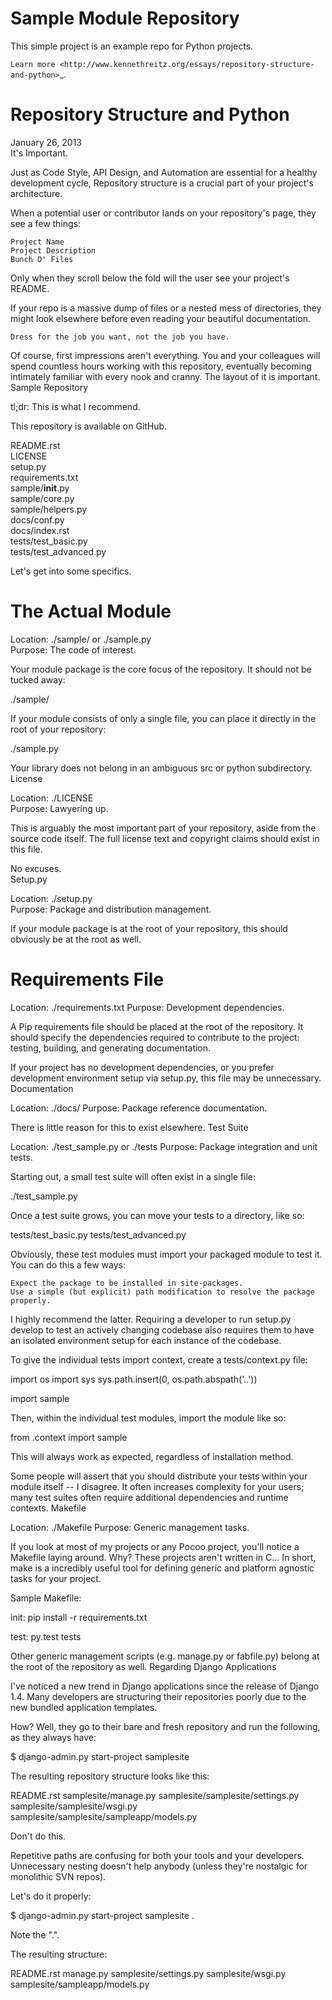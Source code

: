 Sample Module Repository
========================

This simple project is an example repo for Python projects.

`Learn more <http://www.kennethreitz.org/essays/repository-structure-and-python>`_.


# Repository Structure and Python   
January 26, 2013  
It's Important.  
  
Just as Code Style, API Design, and Automation are essential for a healthy development cycle, Repository structure is a crucial part of your project's architecture.  

When a potential user or contributor lands on your repository's page, they see a few things:  

    Project Name  
    Project Description  
    Bunch O' Files  

Only when they scroll below the fold will the user see your project's README.  

If your repo is a massive dump of files or a nested mess of directories, they might look elsewhere before even reading your beautiful documentation.  

    Dress for the job you want, not the job you have.  

Of course, first impressions aren't everything. You and your colleagues will spend countless hours working with this repository, eventually becoming intimately familiar with every nook and cranny. The layout of it is important.  
Sample Repository  

tl;dr: This is what I recommend.  

This repository is available on GitHub.  

README.rst  
LICENSE  
setup.py  
requirements.txt  
sample/__init__.py  
sample/core.py  
sample/helpers.py  
docs/conf.py  
docs/index.rst  
tests/test_basic.py  
tests/test_advanced.py  

Let's get into some specifics. 

# The Actual Module  

Location: ./sample/ or ./sample.py   
Purpose:  The code of interest.  

Your module package is the core focus of the repository. It should not be tucked away:  
  
./sample/  
  
If your module consists of only a single file, you can place it directly in the root of your repository:  
  
./sample.py  
  
Your library does not belong in an ambiguous src or python subdirectory.  
License  
  
Location: ./LICENSE   
Purpose:  Lawyering up.  
  
This is arguably the most important part of your repository, aside from the source code itself. The full license text and copyright claims should exist in this file.  
  
No excuses.  
Setup.py  
  
Location: ./setup.py   
Purpose:  Package and distribution management.  
  
If your module package is at the root of your repository, this should obviously be at the root as well.  

# Requirements File

Location: ./requirements.txt 
Purpose:  Development dependencies.

A Pip requirements file should be placed at the root of the repository. It should specify the dependencies required to contribute to the project: testing, building, and generating documentation.

If your project has no development dependencies, or you prefer development environment setup via setup.py, this file may be unnecessary.
Documentation

Location: ./docs/ 
Purpose:  Package reference documentation.

There is little reason for this to exist elsewhere.
Test Suite

Location: ./test_sample.py or ./tests 
Purpose:  Package integration and unit tests.

Starting out, a small test suite will often exist in a single file:

./test_sample.py

Once a test suite grows, you can move your tests to a directory, like so:

tests/test_basic.py
tests/test_advanced.py

Obviously, these test modules must import your packaged module to test it. You can do this a few ways:

    Expect the package to be installed in site-packages.
    Use a simple (but explicit) path modification to resolve the package properly.

I highly recommend the latter. Requiring a developer to run setup.py develop to test an actively changing codebase also requires them to have an isolated environment setup for each instance of the codebase.

To give the individual tests import context, create a tests/context.py file:

import os
import sys
sys.path.insert(0, os.path.abspath('..'))

import sample

Then, within the individual test modules, import the module like so:

from .context import sample

This will always work as expected, regardless of installation method.

Some people will assert that you should distribute your tests within your module itself -- I disagree. It often increases complexity for your users; many test suites often require additional dependencies and runtime contexts.
Makefile

Location: ./Makefile 
Purpose:  Generic management tasks.

If you look at most of my projects or any Pocoo project, you'll notice a Makefile laying around. Why? These projects aren't written in C... In short, make is a incredibly useful tool for defining generic and platform agnostic tasks for your project.

Sample Makefile:

init:
pip install -r requirements.txt

test:
py.test tests

Other generic management scripts (e.g. manage.py or fabfile.py) belong at the root of the repository as well.
Regarding Django Applications

I've noticed a new trend in Django applications since the release of Django 1.4. Many developers are structuring their repositories poorly due to the new bundled application templates.

How? Well, they go to their bare and fresh repository and run the following, as they always have:

$ django-admin.py start-project samplesite

The resulting repository structure looks like this:

README.rst
samplesite/manage.py
samplesite/samplesite/settings.py
samplesite/samplesite/wsgi.py
samplesite/samplesite/sampleapp/models.py

Don't do this.

Repetitive paths are confusing for both your tools and your developers. Unnecessary nesting doesn't help anybody (unless they're nostalgic for monolithic SVN repos).

Let's do it properly:

$ django-admin.py start-project samplesite .

Note the ".".

The resulting structure:

README.rst
manage.py
samplesite/settings.py
samplesite/wsgi.py
samplesite/sampleapp/models.py
